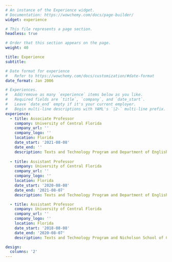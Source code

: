 ```yaml
---
# An instance of the Experience widget.
# Documentation: https://wowchemy.com/docs/page-builder/
widget: experience

# This file represents a page section.
headless: true

# Order that this section appears on the page.
weight: 40

title: Experience
subtitle:

# Date format for experience
#   Refer to https://wowchemy.com/docs/customization/#date-format
date_format: Jan 2006

# Experiences.
#   Add/remove as many `experience` items below as you like.
#   Required fields are `title`, `company`, and `date_start`.
#   Leave `date_end` empty if it's your current employer.
#   Begin multi-line descriptions with YAML's `|2-` multi-line prefix.
experience:
  - title: Associate Professor
    company: University of Central Florida
    company_url: ''
    company_logo: ''
    location: Florida
    date_start: '2021-08-08'
    date_end: ''
    description: Texts and Technology Program and Department of English
        
  - title: Assistant Professor
    company: University of Central Florida
    company_url: ''
    company_logo: ''
    location: Florida
    date_start: '2020-08-08'
    date_end: '2021-08-07'
    description: Texts and Technology Program and Department of English

  - title: Assistant Professor
    company: University of Central Florida
    company_url: ''
    company_logo: ''
    location: Florida
    date_start: '2018-08-08'
    date_end: '2020-08-07'
    description: Texts and Technology Program and Nicholson School of Communication and Media

design:
  columns: '2'
---
```

